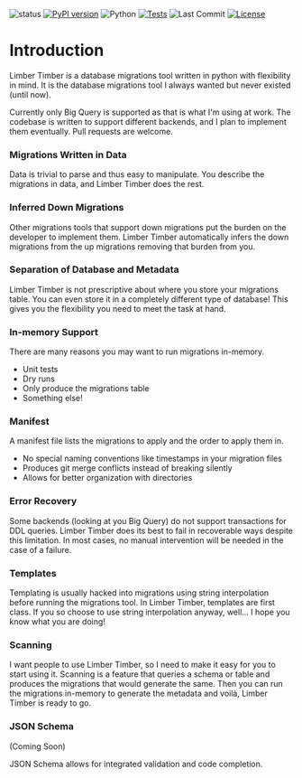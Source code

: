 ![status](https://img.shields.io/pypi/status/limber-timber)
[![PyPI version](https://img.shields.io/pypi/v/limber-timber)](https://pypi.org/project/limber-timber/)
![Python](https://img.shields.io/pypi/pyversions/limber-timber)
[![Tests](https://github.com/Wopple/limber-timber/actions/workflows/unit-tests.yml/badge.svg)](https://github.com/Wopple/limber-timber/actions/workflows/unit-tests.yml)
![Last Commit](https://img.shields.io/github/last-commit/Wopple/limber-timber)
[![License](https://img.shields.io/github/license/Wopple/limber-timber)](LICENSE)

# Introduction

Limber Timber is a database migrations tool written in python with flexibility in mind. It is the database migrations
tool I always wanted but never existed (until now).

Currently only Big Query is supported as that is what I'm using at work. The codebase is written to support different
backends, and I plan to implement them eventually. Pull requests are welcome.

### Migrations Written in Data

Data is trivial to parse and thus easy to manipulate. You describe the migrations in data, and Limber Timber does the rest.

### Inferred Down Migrations

Other migrations tools that support down migrations put the burden on the developer to implement them. Limber Timber
automatically infers the down migrations from the up migrations removing that burden from you.

### Separation of Database and Metadata

Limber Timber is not prescriptive about where you store your migrations table. You can even store it in a completely
different type of database! This gives you the flexibility you need to meet the task at hand.

### In-memory Support

There are many reasons you may want to run migrations in-memory.

- Unit tests
- Dry runs
- Only produce the migrations table
- Something else!

### Manifest

A manifest file lists the migrations to apply and the order to apply them in.

- No special naming conventions like timestamps in your migration files
- Produces git merge conflicts instead of breaking silently
- Allows for better organization with directories

### Error Recovery

Some backends (looking at you Big Query) do not support transactions for DDL queries. Limber Timber does its best to
fail in recoverable ways despite this limitation. In most cases, no manual intervention will be needed in the case of a
failure.

### Templates

Templating is usually hacked into migrations using string interpolation before running the migrations tool. In Limber
Timber, templates are first class. If you so choose to use string interpolation anyway, well... I hope you know what you
are doing!

### Scanning

I want people to use Limber Timber, so I need to make it easy for you to start using it. Scanning is a feature that
queries a schema or table and produces the migrations that would generate the same. Then you can run the migrations
in-memory to generate the metadata and voilà, Limber Timber is ready to go.

### JSON Schema

(Coming Soon)

JSON Schema allows for integrated validation and code completion.
